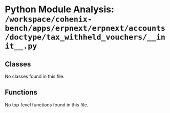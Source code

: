 # Python Module Analysis: `/workspace/cohenix-bench/apps/erpnext/erpnext/accounts/doctype/tax_withheld_vouchers/__init__.py`

## Classes

No classes found in this file.


## Functions

No top-level functions found in this file.
